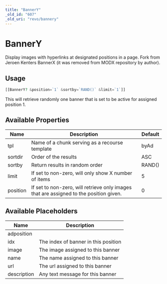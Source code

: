```yaml
---
title: "BannerY"
_old_id: "607"
_old_uri: "revo/bannery"
---
```


# BannerY

Display images with hyperlinks at designated positions in a page. Fork from Jeroen Kenters BannerX (it was removed from MODX repository by author).

## Usage

``` php
[[BannerY? &position=`1` &sortby=`RAND()` &limit=`1`]]
```

This will retrieve randomly one banner that is set to be active for assigned position 1.

## Available Properties

| Name     | Description                                                                            | Default |
| -------- | -------------------------------------------------------------------------------------- | ------- |
| tpl      | Name of a chunk serving as a recourse template                                         | byAd    |
| sortdir  | Order of the results                                                                   | ASC     |
| sortby   | Return results in random order                                                         | RAND()  |
| limit    | If set to non-zero, will only show X number of items                                   | 5       |
| position | If set to non-zero, will retrieve only images that are assigned to the position given. | 0       |

## Available Placeholders

| Name        | Description                          |
| ----------- | ------------------------------------ |
| adposition  |                                      |
| idx         | The index of banner in this position |
| image       | The image assigned to this banner    |
| name        | The name assigned to this banner     |
| url         | The url assigned to this banner      |
| description | Any text message for this banner     |
